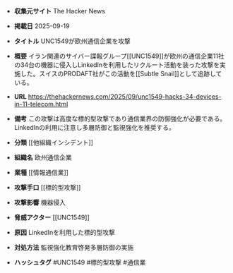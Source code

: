 - **収集元サイト**
The Hacker News

- **掲載日**
2025-09-19

- **タイトル**
UNC1549が欧州通信企業を攻撃

- **概要**
イラン関連のサイバー諜報グループ[[UNC1549]]が欧州の通信企業11社の34台の機器に侵入しLinkedInを利用したリクルート活動を装った攻撃を実施した。スイスのPRODAFT社がこの活動を[[Subtle Snail]]として追跡している。

- **URL**
https://thehackernews.com/2025/09/unc1549-hacks-34-devices-in-11-telecom.html

- **備考**
この攻撃は高度な標的型攻撃であり通信業界の防御強化が必要である。LinkedInの利用に注意し多層防御と監視強化を推奨する。

- **分類**
[[他組織インシデント]]

- **組織名**
欧州通信企業

- **業種**
[[情報通信業]]

- **攻撃手口**
[[標的型攻撃]]

- **攻撃影響**
機器侵入

- **脅威アクター**
[[UNC1549]]

- **原因**
LinkedInを利用した標的型攻撃

- **対処方法**
監視強化教育啓発多層防御の実施

- **ハッシュタグ**
#UNC1549 #標的型攻撃 #通信業
